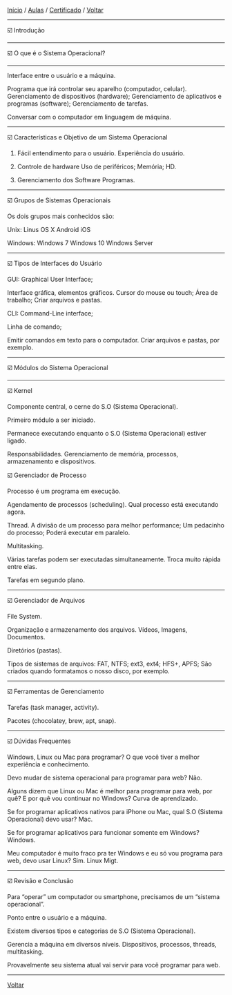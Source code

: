 [Início](https://github.com/Thalyalm/rocketseat-trilha-conectar) /
[Aulas](https://github.com/Thalyalm/rocketseat-trilha-conectar/tree/main/aulas) /
[Certificado](https://github.com/Thalyalm/rocketseat-trilha-conectar/tree/main/certificado/certificado-trilha-conectar.pdf) /
[Voltar](https://github.com/Thalyalm/rocketseat-trilha-conectar/tree/main/aulas/sistemas-operacionais)

----

:ballot_box_with_check: Introdução

---

:ballot_box_with_check: O que é o Sistema Operacional?

---

Interface entre o usuário e a máquina.

Programa que irá controlar seu aparelho (computador, celular).
    Gerenciamento de dispositivos (hardware);
    Gerenciamento de aplicativos e programas (software);
    Gerenciamento de tarefas.

Conversar com o computador em linguagem de máquina.

---

:ballot_box_with_check: Características e Objetivo de um Sistema Operacional

1. Fácil entendimento para o usuário.
    Experiência do usuário.

2. Controle de hardware
    Uso de periféricos;
    Memória;
    HD.

3. Gerenciamento dos Software
    Programas.

---

:ballot_box_with_check: Grupos de Sistemas Operacionais

Os dois grupos mais conhecidos são:

Unix:
    Linus
    OS X
    Android
    iOS

Windows:
    Windows 7
    Windows 10
    Windows Server

---

:ballot_box_with_check: Tipos de Interfaces do Usuário

GUI:
Graphical User Interface;

Interface gráfica, elementos gráficos.
    Cursor do mouse ou touch;
    Área de trabalho;
    Criar arquivos e pastas.

CLI:
Command-Line interface;

Linha de comando;

Emitir comandos em texto para o computador.
    Criar arquivos e pastas, por exemplo.

---

:ballot_box_with_check: Módulos do Sistema Operacional

---

:ballot_box_with_check: Kernel

Componente central, o cerne do S.O (Sistema Operacional).

Primeiro módulo a ser iniciado.

Permanece executando enquanto o S.O (Sistema Operacional) estiver ligado.

Responsabilidades.
    Gerenciamento de memória, processos, armazenamento e dispositivos.

:ballot_box_with_check: Gerenciador de Processo

Processo é um programa em execução.

Agendamento de processos (scheduling).
    Qual processo está executando agora.

Thread.
    A divisão de um processo para melhor performance;
    Um pedacinho do processo;
    Poderá executar em paralelo.

Multitasking.

Várias tarefas podem ser executadas simultaneamente.
    Troca muito rápida entre elas.

Tarefas em segundo plano.

---

:ballot_box_with_check: Gerenciador de Arquivos

File System.

Organização e armazenamento dos arquivos.
    Vídeos, Imagens, Documentos.

Diretórios (pastas).

Tipos de sistemas de arquivos:
    FAT, NTFS;
    ext3, ext4;
    HFS+, APFS;
    São criados quando formatamos o nosso disco, por exemplo.

---

:ballot_box_with_check: Ferramentas de Gerenciamento

Tarefas (task manager, activity).

Pacotes (chocolatey, brew, apt, snap).

---

:ballot_box_with_check: Dúvidas Frequentes

Windows, Linux ou Mac para programar?
    O que você tiver a melhor experiência e conhecimento.

Devo mudar de sistema operacional para programar para web?
    Não.

Alguns dizem que Linux ou Mac é melhor para programar para web, por quê? E por quê vou continuar no Windows?
    Curva de aprendizado.

Se for programar aplicativos nativos para iPhone ou Mac, qual S.O (Sistema Operacional) devo usar?
    Mac.

Se for programar aplicativos para funcionar somente em Windows?
    Windows.

Meu computador é muito fraco pra ter Windows e eu só vou programa para web, devo usar Linux?
    Sim. Linux Migt.

---

:ballot_box_with_check: Revisão e Conclusão

Para “operar” um computador ou smartphone, precisamos de um “sistema operacional”.

Ponto entre o usuário e a máquina.

Existem diversos tipos e categorias de S.O (Sistema Operacional).

Gerencia a máquina em diversos níveis.
    Dispositivos, processos, threads, multitasking.

Provavelmente seu sistema atual vai servir para você programar para web.

---

[Voltar](https://github.com/Thalyalm/rocketseat-trilha-conectar/tree/main/aulas/sistemas-operacionais)